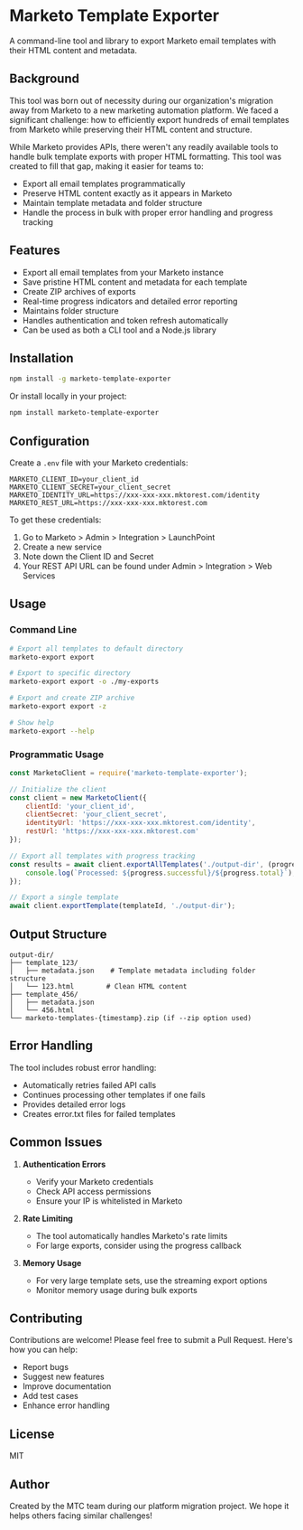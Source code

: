 # Marketo Template Exporter

A command-line tool and library to export Marketo email templates with their HTML content and metadata.

## Background

This tool was born out of necessity during our organization's migration away from Marketo to a new marketing automation platform. We faced a significant challenge: how to efficiently export hundreds of email templates from Marketo while preserving their HTML content and structure.

While Marketo provides APIs, there weren't any readily available tools to handle bulk template exports with proper HTML formatting. This tool was created to fill that gap, making it easier for teams to:
- Export all email templates programmatically
- Preserve HTML content exactly as it appears in Marketo
- Maintain template metadata and folder structure
- Handle the process in bulk with proper error handling and progress tracking

## Features

- Export all email templates from your Marketo instance
- Save pristine HTML content and metadata for each template
- Create ZIP archives of exports
- Real-time progress indicators and detailed error reporting
- Maintains folder structure
- Handles authentication and token refresh automatically
- Can be used as both a CLI tool and a Node.js library

## Installation

```bash
npm install -g marketo-template-exporter
```

Or install locally in your project:

```bash
npm install marketo-template-exporter
```

## Configuration

Create a `.env` file with your Marketo credentials:

```env
MARKETO_CLIENT_ID=your_client_id
MARKETO_CLIENT_SECRET=your_client_secret
MARKETO_IDENTITY_URL=https://xxx-xxx-xxx.mktorest.com/identity
MARKETO_REST_URL=https://xxx-xxx-xxx.mktorest.com
```

To get these credentials:
1. Go to Marketo > Admin > Integration > LaunchPoint
2. Create a new service
3. Note down the Client ID and Secret
4. Your REST API URL can be found under Admin > Integration > Web Services

## Usage

### Command Line

```bash
# Export all templates to default directory
marketo-export export

# Export to specific directory
marketo-export export -o ./my-exports

# Export and create ZIP archive
marketo-export export -z

# Show help
marketo-export --help
```

### Programmatic Usage

```javascript
const MarketoClient = require('marketo-template-exporter');

// Initialize the client
const client = new MarketoClient({
    clientId: 'your_client_id',
    clientSecret: 'your_client_secret',
    identityUrl: 'https://xxx-xxx-xxx.mktorest.com/identity',
    restUrl: 'https://xxx-xxx-xxx.mktorest.com'
});

// Export all templates with progress tracking
const results = await client.exportAllTemplates('./output-dir', (progress) => {
    console.log(`Processed: ${progress.successful}/${progress.total}`);
});

// Export a single template
await client.exportTemplate(templateId, './output-dir');
```

## Output Structure

```
output-dir/
├── template_123/
│   ├── metadata.json    # Template metadata including folder structure
│   └── 123.html        # Clean HTML content
├── template_456/
│   ├── metadata.json
│   └── 456.html
└── marketo-templates-{timestamp}.zip (if --zip option used)
```

## Error Handling

The tool includes robust error handling:
- Automatically retries failed API calls
- Continues processing other templates if one fails
- Provides detailed error logs
- Creates error.txt files for failed templates

## Common Issues

1. **Authentication Errors**
   - Verify your Marketo credentials
   - Check API access permissions
   - Ensure your IP is whitelisted in Marketo

2. **Rate Limiting**
   - The tool automatically handles Marketo's rate limits
   - For large exports, consider using the progress callback

3. **Memory Usage**
   - For very large template sets, use the streaming export options
   - Monitor memory usage during bulk exports

## Contributing

Contributions are welcome! Please feel free to submit a Pull Request. Here's how you can help:

- Report bugs
- Suggest new features
- Improve documentation
- Add test cases
- Enhance error handling

## License

MIT

## Author

Created by the MTC team during our platform migration project. We hope it helps others facing similar challenges! 
